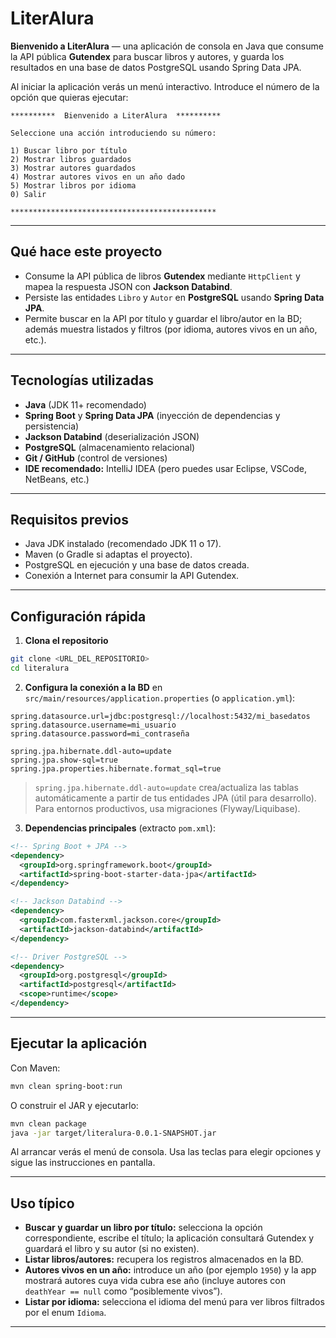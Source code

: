 # LiterAlura

**Bienvenido a LiterAlura** — una aplicación de consola en Java que consume la API pública **Gutendex** para buscar libros y autores, y guarda los resultados en una base de datos PostgreSQL usando Spring Data JPA.

Al iniciar la aplicación verás un menú interactivo. Introduce el número de la opción que quieras ejecutar:

```
**********  Bienvenido a LiterAlura  **********

Seleccione una acción introduciendo su número:

1) Buscar libro por título
2) Mostrar libros guardados
3) Mostrar autores guardados
4) Mostrar autores vivos en un año dado
5) Mostrar libros por idioma
0) Salir

**********************************************
```

---

## Qué hace este proyecto

* Consume la API pública de libros **Gutendex** mediante `HttpClient` y mapea la respuesta JSON con **Jackson Databind**.
* Persiste las entidades `Libro` y `Autor` en **PostgreSQL** usando **Spring Data JPA**.
* Permite buscar en la API por título y guardar el libro/autor en la BD; además muestra listados y filtros (por idioma, autores vivos en un año, etc.).

---

## Tecnologías utilizadas

* **Java** (JDK 11+ recomendado)
* **Spring Boot** y **Spring Data JPA** (inyección de dependencias y persistencia)
* **Jackson Databind** (deserialización JSON)
* **PostgreSQL** (almacenamiento relacional)
* **Git / GitHub** (control de versiones)
* **IDE recomendado:** IntelliJ IDEA (pero puedes usar Eclipse, VSCode, NetBeans, etc.)

---

## Requisitos previos

* Java JDK instalado (recomendado JDK 11 o 17).
* Maven (o Gradle si adaptas el proyecto).
* PostgreSQL en ejecución y una base de datos creada.
* Conexión a Internet para consumir la API Gutendex.

---

## Configuración rápida

1. **Clona el repositorio**

```bash
git clone <URL_DEL_REPOSITORIO>
cd literalura
```

2. **Configura la conexión a la BD** en `src/main/resources/application.properties` (o `application.yml`):

```properties
spring.datasource.url=jdbc:postgresql://localhost:5432/mi_basedatos
spring.datasource.username=mi_usuario
spring.datasource.password=mi_contraseña

spring.jpa.hibernate.ddl-auto=update
spring.jpa.show-sql=true
spring.jpa.properties.hibernate.format_sql=true
```

> `spring.jpa.hibernate.ddl-auto=update` crea/actualiza las tablas automáticamente a partir de tus entidades JPA (útil para desarrollo). Para entornos productivos, usa migraciones (Flyway/Liquibase).

3. **Dependencias principales** (extracto `pom.xml`):

```xml
<!-- Spring Boot + JPA -->
<dependency>
  <groupId>org.springframework.boot</groupId>
  <artifactId>spring-boot-starter-data-jpa</artifactId>
</dependency>

<!-- Jackson Databind -->
<dependency>
  <groupId>com.fasterxml.jackson.core</groupId>
  <artifactId>jackson-databind</artifactId>
</dependency>

<!-- Driver PostgreSQL -->
<dependency>
  <groupId>org.postgresql</groupId>
  <artifactId>postgresql</artifactId>
  <scope>runtime</scope>
</dependency>
```



---

## Ejecutar la aplicación

Con Maven:

```bash
mvn clean spring-boot:run
```

O construir el JAR y ejecutarlo:

```bash
mvn clean package
java -jar target/literalura-0.0.1-SNAPSHOT.jar
```

Al arrancar verás el menú de consola. Usa las teclas para elegir opciones y sigue las instrucciones en pantalla.

---

## Uso típico

* **Buscar y guardar un libro por título:** selecciona la opción correspondiente, escribe el título; la aplicación consultará Gutendex y guardará el libro y su autor (si no existen).
* **Listar libros/autores:** recupera los registros almacenados en la BD.
* **Autores vivos en un año:** introduce un año (por ejemplo `1950`) y la app mostrará autores cuya vida cubra ese año (incluye autores con `deathYear == null` como “posiblemente vivos”).
* **Listar por idioma:** selecciona el idioma del menú para ver libros filtrados por el enum `Idioma`.



---






